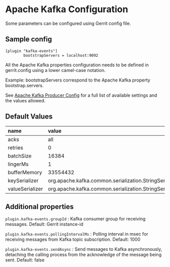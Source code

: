 Apache Kafka Configuration
======================

Some parameters can be configured using Gerrit config file.

Sample config
---------------------

```
[plugin "kafka-events"]
        bootstrapServers = localhost:9092
```

All the Apache Kafka properties configuration needs to
be defined in gerrit.config using a lower camel-case notation.

Example: bootstrapServers correspond to the Apache Kafka property
bootstrap.servers.

See [Apache Kafka Producer Config](http://kafka.apache.org/documentation.html#producerconfigs)
for a full list of available settings and the values allowed.

Default Values
-----------------

|name                 | value
|:--------------------|:------------------
| acks                | all
| retries             | 0
| batchSize           | 16384
| lingerMs            | 1
| bufferMemory        | 33554432
| keySerializer       | org.apache.kafka.common.serialization.StringSerializer
| valueSerializer     | org.apache.kafka.common.serialization.StringSerializer

Additional properties
---------------------

`plugin.kafka-events.groupId`
:	Kafka consumer group for receiving messages.
	Default: Gerrit instance-id

`plugin.kafka-events.pollingIntervalMs`
:	Polling interval in msec for receiving messages from Kafka topic subscription.
	Default: 1000

`plugin.kafka-events.sendAsync`
:	Send messages to Kafka asynchronously, detaching the calling process from the
	acknowledge of the message being sent.
	Default: false
